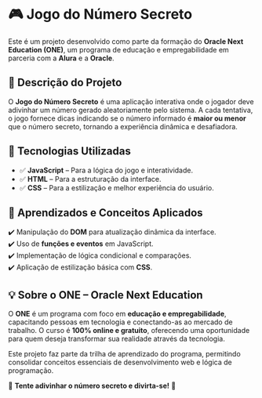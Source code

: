 # 🎮 Jogo do Número Secreto  

Este é um projeto desenvolvido como parte da formação do **Oracle Next Education (ONE)**, um programa de educação e empregabilidade em parceria com a **Alura** e a **Oracle**.  

## 📌 Descrição do Projeto  
O **Jogo do Número Secreto** é uma aplicação interativa onde o jogador deve adivinhar um número gerado aleatoriamente pelo sistema. A cada tentativa, o jogo fornece dicas indicando se o número informado é **maior ou menor** que o número secreto, tornando a experiência dinâmica e desafiadora.  

## 🚀 Tecnologias Utilizadas  
- ✅ **JavaScript** – Para a lógica do jogo e interatividade.  
- ✅ **HTML** – Para a estruturação da interface.  
- ✅ **CSS** – Para a estilização e melhor experiência do usuário.  

## 🎯 Aprendizados e Conceitos Aplicados  
✔️ Manipulação do **DOM** para atualização dinâmica da interface.  
✔️ Uso de **funções e eventos** em JavaScript.  
✔️ Implementação de lógica condicional e comparações.  
✔️ Aplicação de estilização básica com **CSS**.  

## 💡 Sobre o ONE – Oracle Next Education  
O **ONE** é um programa com foco em **educação e empregabilidade**, capacitando pessoas em tecnologia e conectando-as ao mercado de trabalho. O curso é **100% online e gratuito**, oferecendo uma oportunidade para quem deseja transformar sua realidade através da tecnologia.  

Este projeto faz parte da trilha de aprendizado do programa, permitindo consolidar conceitos essenciais de desenvolvimento web e lógica de programação.  

🎲 **Tente adivinhar o número secreto e divirta-se!** 🚀  

